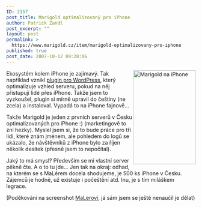 ```yaml
---
ID: 2157
post_title: Marigold optimalizovaný pro iPhone
author: Patrick Zandl
post_excerpt: ""
layout: post
permalink: >
  https://www.marigold.cz/item/marigold-optimalizovany-pro-iphone
published: true
post_date: 2007-10-12 09:28:06
---
```

<a href="http://www.marigold.cz/wp-content/mari2.png"><img src="http://www.marigold.cz/wp-content/_mari2.png" width="166" height="250" alt="Marigold na iPhone" title="Marigold na iPhone" align="right" /></a>Ekosystém kolem iPhone je zajímavý. Tak například vznikl <a href="http://iwphone.contentrobot.com/">plugin pro WordPress</a>, který optimalizuje vzhled serveru, pokud na něj přistupují lidé přes iPhone. Takže jsem to vyzkoušel, plugin si mírně upravil do češtiny (ne zcela) a instaloval. Vypadá to na iPhone fajnově... 

Takže Marigold je jeden z prvních serverů v Česku optimalizovaných pro iPhone :) (marketingově to zní hezky). Myslel jsem si, že to bude práce pro tři lidi, které znám jménem, ale pohledem do logů se ukázalo, že návštěvníků  z iPhone bylo za říjen několik desítek (přesně jsem to nepočítal).

Jaký to má smysl? Především se mi vlastní server pěkně čte. A o to tu jde... Jen tak na okraj: odhad, na kterém se s MaLérem docela shodujeme, je 500 ks iPhone v Česku. Zájemců je hodně, už existuje i počeštění atd. Inu, je s tím miláškem legrace.

(Poděkování na screenshot <a href="http://www.maler.cz">MaLerovi</a>, já sám jsem se ještě nenaučil je dělat)